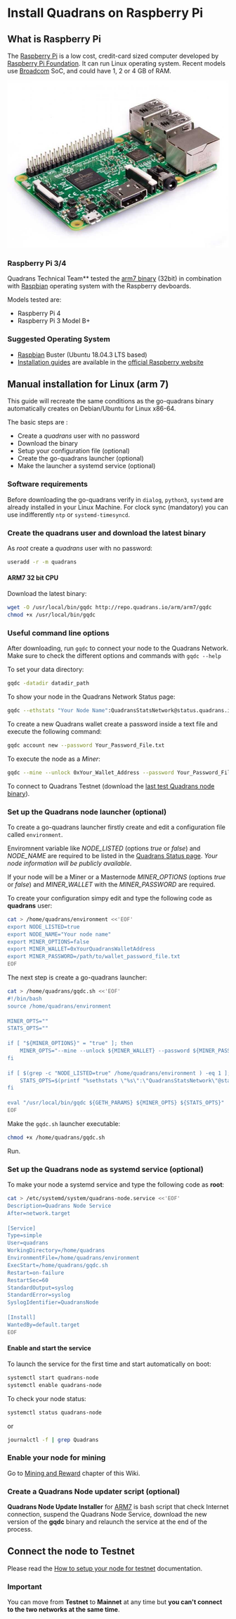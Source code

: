 Install Quadrans on Raspberry Pi
================================

## What is Raspberry Pi

The [Raspberry Pi](https://www.raspberrypi.org) is a low cost, credit-card sized computer developed by [Raspberry Pi Foundation](https://www.raspberrypi.org). It can run Linux operating system. Recent models use [Broadcom](https://en.wikipedia.org/wiki/Broadcom_Inc.) SoC, and could have 1, 2 or 4 GB of RAM.


![img400](../../_static/images/nodes/raspberry-pi-3-board.jpg)

### Raspberry Pi 3/4

Quadrans Technical Team\*\* tested the [arm7 binary](http://repo.quadrans.io/arm/arm7/) (32bit) in combination with [Raspbian](https://www.raspberrypi.org/downloads/raspbian/) operating system with the Raspberry devboards.

Models tested are:

* Raspberry Pi 4
* Raspberry Pi 3 Model B+


### Suggested Operating System

* [Raspbian](https://www.raspberrypi.org/downloads/raspbian/) Buster (Ubuntu 18.04.3 LTS based) 
* [Installation guides](https://www.raspberrypi.org/documentation/installation/installing-images/) are available in the [official Raspberry website](https://www.raspberrypi.org)

## Manual installation for Linux (arm 7) 

This guide will recreate the same conditions as the go-quadrans binary automatically creates on Debian/Ubuntu for Linux x86-64. 

The basic steps are :

* Create a *quadrans* user with no password
* Download the binary
* Setup your configuration file (optional)
* Create the go-quadrans launcher (optional)
* Make the launcher a systemd service (optional)

### Software requirements

Before downloading the go-quadrans verify in `dialog`, `python3`, `systemd` are already installed in your Linux Machine. For clock sync (mandatory) you can use indifferently `ntp` or `systemd-timesyncd`.

### Create the quadrans user and download the latest binary

As *root* create a *quadrans* user with no password:

``` bash
useradd -r -m quadrans
``` 

#### ARM7 32 bit CPU
Download the latest binary:

``` bash
wget -O /usr/local/bin/gqdc http://repo.quadrans.io/arm/arm7/gqdc 
chmod +x /usr/local/bin/gqdc
``` 

### Useful command line options 

After downloading, run `gqdc` to connect your node to the Quadrans Network. Make sure to check the different options and commands with `gqdc --help`

To set your data directory:

``` bash
gqdc -datadir datadir_path
``` 

To show your node in the Quadrans Network Status page:

``` bash
gqdc --ethstats "Your Node Name":QuadransStatsNetwork@status.quadrans.io:3000
``` 

To create a new Quadrans wallet create a password inside a text file and execute the following command:

``` bash
gqdc account new --password Your_Password_File.txt
``` 

To execute the node as a *Miner*:

``` bash
gqdc --mine --unlock 0xYour_Wallet_Address --password Your_Password_File.txt
``` 

To connect to Quadrans Testnet (download the [last test Quadrans node binary](../management/testnet)).

### Set up the Quadrans node launcher (optional)

To create a go-quadrans launcher firstly create and edit a configuration file called `environment`. 

Enviromnent variable like *NODE_LISTED* (options *true* or *false*) and *NODE_NAME* are required to be listed in the [Quadrans Status page](https://status.quadrans.io). *Your node information will be publicly available*. 

If your node will be a Miner or a Masternode *MINER_OPTIONS* (options *true* or *false*) and *MINER_WALLET* with the *MINER_PASSWORD* are required.

To create your configuration simpy edit and type the following code as **quadrans** user:

``` bash
cat > /home/quadrans/environment <<'EOF'
export NODE_LISTED=true
export NODE_NAME="Your node name"
export MINER_OPTIONS=false
export MINER_WALLET=0xYourQuadransWalletAddress
export MINER_PASSWORD=/path/to/wallet_password_file.txt
EOF
``` 

The next step is create a go-quadrans launcher:

``` bash
cat > /home/quadrans/gqdc.sh <<'EOF'
#!/bin/bash
source /home/quadrans/environment

MINER_OPTS=""
STATS_OPTS=""

if [ "${MINER_OPTIONS}" = "true" ]; then
    MINER_OPTS="--mine --unlock ${MINER_WALLET} --password ${MINER_PASSWORD}"
fi

if [ $(grep -c "NODE_LISTED=true" /home/quadrans/environment ) -eq 1 ]; then
    STATS_OPTS=$(printf "%sethstats \"%s\":\"QuadransStatsNetwork\"@status.quadrans.io:3000" "--" "${NODE_NAME}")
fi

eval "/usr/local/bin/gqdc ${GETH_PARAMS} ${MINER_OPTS} ${STATS_OPTS}"
EOF
``` 

Make the `gqdc.sh` launcher executable:

``` bash
chmod +x /home/quadrans/gqdc.sh
``` 

Run.

### Set up the Quadrans node as systemd service (optional)

To make your node a systemd service and type the following code as **root**:

``` bash
cat > /etc/systemd/system/quadrans-node.service <<'EOF'
Description=Quadrans Node Service
After=network.target

[Service]
Type=simple
User=quadrans
WorkingDirectory=/home/quadrans
EnvironmentFile=/home/quadrans/environment
ExecStart=/home/quadrans/gqdc.sh
Restart=on-failure
RestartSec=60
StandardOutput=syslog
StandardError=syslog
SyslogIdentifier=QuadransNode

[Install]
WantedBy=default.target
EOF
``` 

#### Enable and start the service

To launch the service for the first time and start automatically on boot:

``` bash
systemctl start quadrans-node
systemctl enable quadrans-node
``` 

To check your node status:

``` bash
systemctl status quadrans-node
``` 

or

``` bash
journalctl -f | grep Quadrans
``` 

### Enable your node for mining

Go to [Mining and Reward](../../cryptocurrencies/mining_and_reward) chapter of this Wiki.

### Create a Quadrans Node updater script (optional)

**Quadrans Node Update Installer** for [ARM7](../management/gqdc-update.html#script-for-arm7-devices) is bash script that check Internet connection, suspend the Quadrans Node Service, download the new version of the **gqdc** binary and relaunch the service at the end of the process.

## Connect the node to Testnet 

Please read the [How to setup your node for testnet](../management/testnet) documentation.

### Important

You can move from **Testnet** to **Mainnet** at any time but **you can\'t connect to the two networks at the same time**.